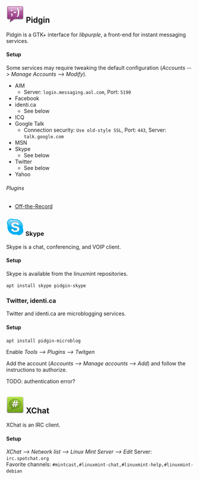 ## ![Pidgin][img-pidgin] Pidgin ##

Pidgin is a GTK+ interface for _libpurple_, a front-end for instant messaging services.  

#### Setup ####

Some services may require tweaking the default configuration (_Accounts --> Manage Accounts --> Modify_).

* AIM
    * Server: `login.messaging.aol.com`,  Port: `5190`
* Facebook
* identi.ca
    * See below
* ICQ
* Google Talk
    * Connection security: `Use old-style SSL`,  Port: `443`,  Server: `talk.google.com`
* MSN
* Skype
    * See below
* Twitter
    * See below
* Yahoo

###### Plugins ######

* [Off-the-Record][plugin-otr]

### ![Skype][img-skype] Skype ###

Skype is a chat, conferencing, and VOIP client.

#### Setup ####

Skype is available from the linuxmint repositories.

`apt install skype pidgin-skype`

### Twitter, identi.ca ###

Twitter and identi.ca are microblogging services.

#### Setup ####

`apt install pidgin-microblog`

Enable _Tools --> Plugins --> Twitgen_

Add the account (_Accounts --> Manage accounts --> Add_) and follow the instructions to authorize.  

TODO: authentication error?

## ![XChat][img-xchat] XChat ##

XChat is an IRC client.

#### Setup #### 

_XChat --> Network list --> Linux Mint Server --> Edit_ 
Server: `irc.spotchat.org`  
Favorite channels: `#mintcast,#linuxmint-chat,#linuxmint-help,#linuxmint-debian`

[plugin-otr]: http://www.cypherpunks.ca/otr/debian-install/otr-setup.html

[img-pidgin]: pidgin.png "Pidgin"
[img-skype]: skype.png "Skype"
[img-xchat]: xchat.png "XChat"